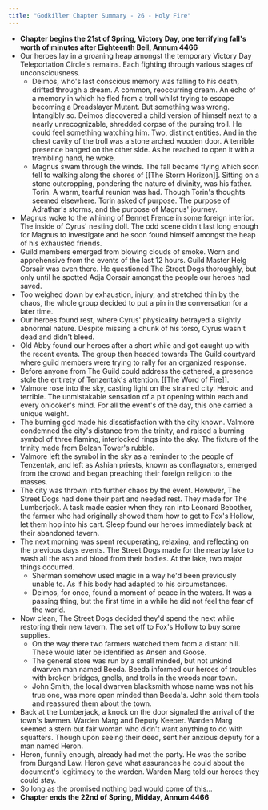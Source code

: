 ```yaml
---
title: "Godkiller Chapter Summary - 26 - Holy Fire"
---
```

- **Chapter begins the 21st of Spring, Victory Day, one terrifying fall's worth of minutes after Eighteenth Bell, Annum 4466**
- Our heroes lay in a groaning heap amongst the temporary Victory Day Teleportation Circle's remains. Each fighting through various stages of unconsciousness.
	- Deimos, who's last conscious memory was falling to his death, drifted through a dream. A common, reoccurring dream. An echo of a memory in which he fled from a troll whilst trying to escape becoming a Dreadslayer Mutant. But something was wrong. Intangibly so. Deimos discovered a child version of himself next to a nearly unrecognizable, shredded corpse of the pursing troll. He could feel something watching him. Two, distinct entities. And in the chest cavity of the troll was a stone arched wooden door. A terrible presence banged on the other side. As he reached to open it with a trembling hand, he woke.
	- Magnus swam through the winds. The fall became flying which soon fell to walking along the shores of [[The Storm Horizon]]. Sitting on a stone outcropping, pondering the nature of divinity, was his father. Torin. A warm, tearful reunion was had. Though Torin's thoughts seemed elsewhere. Torin asked of purpose. The purpose of Adrathar's storms, and the purpose of Magnus' journey.
- Magnus woke to the whining of Bennet Frence in some foreign interior. The inside of Cyrus' nesting doll. The odd scene didn't last long enough for Magnus to investigate and he soon found himself amongst the heap of his exhausted friends.
- Guild members emerged from blowing clouds of smoke. Worn and apprehensive from the events of the last 12 hours. Guild Master Helg Corsair was even there. He questioned The Street Dogs thoroughly, but only until he spotted Adja Corsair amongst the people our heroes had saved.
- Too weighed down by exhaustion, injury, and stretched thin by the chaos, the whole group decided to put a pin in the conversation for a later time.
- Our heroes found rest, where Cyrus' physicality betrayed a slightly abnormal nature. Despite missing a chunk of his torso, Cyrus wasn't dead and didn't bleed.
- Old Abby found our heroes after a short while and got caught up with the recent events. The group then headed towards The Guild courtyard where guild members were trying to rally for an organized response.
- Before anyone from The Guild could address the gathered, a presence stole the entirety of Tenzentak's attention. [[The Word of Fire]].
- Valmore rose into the sky, casting light on the strained city. Heroic and terrible. The unmistakable sensation of a pit opening within each and every onlooker's mind. For all the event's of the day, this one carried a unique weight.
- The burning god made his dissatisfaction with the city known. Valmore condemned the city's distance from the trinity, and raised a burning symbol of three flaming, interlocked rings into the sky. The fixture of the trinity made from Belzan Tower's rubble.
- Valmore left the symbol in the sky as a reminder to the people of Tenzentak, and left as Ashian priests, known as conflagrators, emerged from the crowd and began preaching their foreign religion to the masses.
- The city was thrown into further chaos by the event. However, The Street Dogs had done their part and needed rest. They made for The Lumberjack. A task made easier when they ran into Leonard Bebother, the farmer who had originally showed them how to get to Fox's Hollow, let them hop into his cart. Sleep found our heroes immediately back at their abandoned tavern.
- The next morning was spent recuperating, relaxing, and reflecting on the previous days events. The Street Dogs made for the nearby lake to wash all the ash and blood from their bodies. At the lake, two major things occurred.
	- Sherman somehow used magic in a way he'd been previously unable to. As if his body had adapted to his circumstances.
	- Deimos, for once, found a moment of peace in the waters. It was a passing thing, but the first time in a while he did not feel the fear of the world.
- Now clean, The Street Dogs decided they'd spend the next while restoring their new tavern. The set off to Fox's Hollow to buy some supplies.
	- On the way there two farmers watched them from a distant hill. These would later be identified as Ansen and Goose.
	- The general store was run by a small minded, but not unkind dwarven man named Beeda. Beeda informed our heroes of troubles with broken bridges, gnolls, and trolls in the woods near town.
	- John Smith, the local dwarven blacksmith whose name was not his true one, was more open minded than Beeda's. John sold them tools and reassured them about the town.
- Back at the Lumberjack, a knock on the door signaled the arrival of the town's lawmen. Warden Marg and Deputy Keeper. Warden Marg seemed a stern but fair woman who didn't want anything to do with squatters. Though upon seeing their deed, sent her anxious deputy for a man named Heron.
- Heron, funnily enough, already had met the party. He was the scribe from Burgand Law. Heron gave what assurances he could about the document's legitimacy to the warden. Warden Marg told our heroes they could stay.
- So long as the promised nothing bad would come of this...
- **Chapter ends the 22nd of Spring, Midday, Annum 4466**